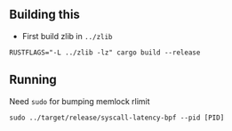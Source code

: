 ## Building this

* First build zlib in `../zlib`

```
RUSTFLAGS="-L ../zlib -lz" cargo build --release
```

## Running

Need `sudo` for bumping memlock rlimit

```
sudo ../target/release/syscall-latency-bpf --pid [PID]
```



